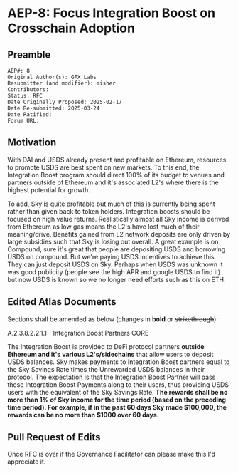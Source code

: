 # AEP-8: Focus Integration Boost on Crosschain Adoption

## Preamble

```
AEP#: 8
Original Author(s): GFX Labs
Resubmitter (and modifier): misher
Contributors:
Status: RFC
Date Originally Proposed: 2025-02-17
Date Re-submitted: 2025-03-24
Date Ratified:
Forum URL:
```

## Motivation

With DAI and USDS already present and profitable on Ethereum, resources to promote USDS are best spent on new markets. To this end, the Integration Boost program should direct 100% of its budget to venues and partners outside of Ethereum and it's associated L2's where there is the highest potential for growth. 

To add, Sky is quite profitable but much of this is currently being spent rather than given back to token holders. Integration boosts should be focused on high value returns. Realistically almost all Sky income is derived from Ethereum as low gas means the L2's have lost much of their meaning/drive. Benefits gained from L2 network deposits are only driven by large subsidies such that Sky is losing out overall. A great example is on Compound, sure it's great that people are depositing USDS and borrowing USDS on compound. But we're paying USDS incentives to achieve this. They can just deposit USDS on Sky. Perhaps when USDS was unknown it was good publicity (people see the high APR and google USDS to find it) but now USDS is known so we no longer need efforts such as this on ETH.

## Edited Atlas Documents

Sections shall be amended as below (changes in **bold** or ~~strikethrough~~):

A.2.3.8.2.2.1.1 - Integration Boost Partners
CORE

The Integration Boost is provided to DeFi protocol partners **outside Ethereum and it's various L2's/sidechains** that allow users to deposit USDS balances. Sky makes payments to Integration Boost partners equal to the Sky Savings Rate times the Unrewarded USDS balances in their protocol. The expectation is that the Integration Boost Partner will pass these Integration Boost Payments along to their users, thus providing USDS users with the equivalent of the Sky Savings Rate. **The rewards shall be no more than 1% of Sky income for the time period (based on the preceding time period). For example, if in the past 60 days Sky made $100,000, the rewards can be no more than $1000 over 60 days.**

## Pull Request of Edits

Once RFC is over if the Governance Facilitator can please make this I'd appreciate it.
